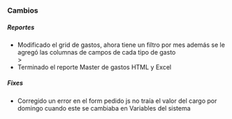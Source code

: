 <h3>Cambios</h3>
<h5>Reportes</h5>
<ul>
    <li>Modificado el grid de gastos, ahora tiene un filtro por mes además se le agregó las columnas de campos de cada tipo de gasto</li>>
    <li>Terminado el reporte Master de gastos HTML y Excel</li>
</ul>

<h5>Fixes</h5>
<ul>
    <li>Corregido un error en el form pedido js no traía el valor del cargo por domingo cuando este se cambiaba en Variables del sistema</li>
</ul>